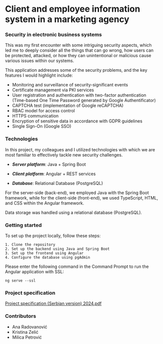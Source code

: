 # Client and employee information system in a marketing agency

### Security in electronic business systems

This was my first encounter with some intriguing security aspects, which led me to deeply consider all the things that can go wrong, how users can be protected, attacked, or how they can unintentional or malicious cause various issues within our systems.

This application addresses some of the security problems, and the key features I would highlight include:

- Monitoring and surveillance of security-significant events
- Certificate management via PKI services
- User registration and authentication with two-factor authentication (Time-based One Time Password generated by Google Authentificator)
- CAPTCHA test (implementation of Google reCAPTCHA)
- RBAC model for access control
- HTTPS communication
- Encryption of sensitive data in accordance with GDPR guidelines
- Single Sign-On (Google SSO)

### Technologies

In this project, my colleagues and I utilized technologies with which we are most familiar to effectively tackle new security challenges.

- ***Server platform***: Java + Spring Boot

- ***Client platform***: Angular + REST services

- ***Database***: Relational Database (PostgreSQL)

For the server-side (back-end), we employed Java with the Spring Boot framework, while for the client-side (front-end), we used TypeScript, HTML, and CSS within the Angular framework.

Data storage was handled using a relational database (PostgreSQL).

### Getting started

To set up the project locally, follow these steps:
```
1. Clone the repository
2. Set up the backend using Java and Spring Boot
3. Set up the frontend using Angular
4. Configure the database using pgAdmin
```

Please enter the following command in the Command Prompt to run the Angular application with SSL:
```
ng serve --ssl
```
### Project specification

[Project specification (Serbian version) 2024.pdf](https://github.com/user-attachments/files/16378414/Specifikacija.projekta.BSEP.2024.pdf)

### Contributors
- Ana Radovanović
- Kristina Zelić
- Milica Petrović
